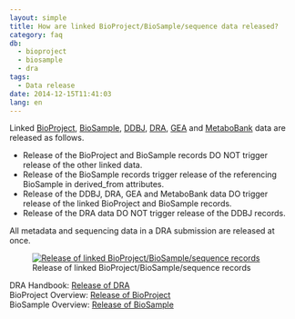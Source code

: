 ```yaml
---
layout: simple
title: How are linked BioProject/BioSample/sequence data released?
category: faq
db:
  - bioproject
  - biosample
  - dra
tags: 
  - Data release
date: 2014-12-15T11:41:03
lang: en
---
```


Linked [BioProject](/bioproject/index-e.html),
[BioSample](/biosample/index-e.html), [DDBJ](/ddbj/submission.html), [DRA](/dra/index-e.html), [GEA](/gea/index-e.html) and [MetaboBank](/metabobank/index-e.html) data are released as follows.

- Release of the BioProject and BioSample records DO NOT trigger release of the other linked data.
- Release of the BioSample records trigger release of the referencing BioSample in derived_from attributes.
- Release of the DDBJ, DRA, GEA and MetaboBank data DO trigger release of the linked BioProject and BioSample records.
- Release of the DRA data DO NOT trigger release of the DDBJ records.

<p class="attention">All metadata and sequencing data in a DRA submission are released at once.</p>

<figure><a href="{{ site.baseurl }}/assets/images/books/bp-bs-seq_release.jpg" title="Release of linked BioProject/BioSample/sequence records"><img src="{{ site.baseurl }}/assets/images/books/bp-bs-seq_release.jpg" alt="Release of linked BioProject/BioSample/sequence records" title="Release of linked BioProject/BioSample/sequence records" class="w450"></a>
  <figcaption class="caption">Release of linked BioProject/BioSample/sequence records</figcaption>
</figure>

DRA Handbook: [Release of DRA](/dra/submission.html#data-release)  
BioProject Overview: [Release of BioProject](/bioproject/overview.html#release)  
BioSample Overview: [Release of BioSample](/biosample/overview.html#sample-release)
